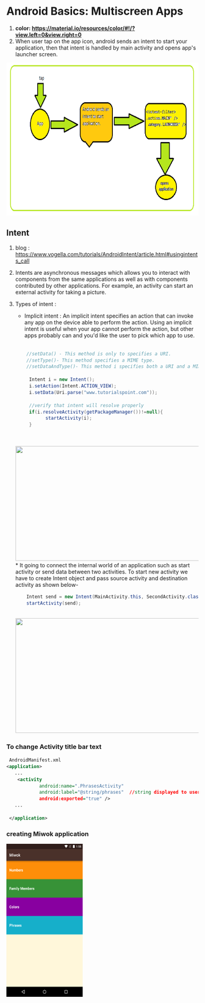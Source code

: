 # Android Basics: Multiscreen Apps
1. **color: https://material.io/resources/color/#!/?view.left=0&view.right=0**
2. When user tap on the app icon, android sends an intent to start your application, then that intent is handled by main activity and opens app's launcher screen.
<img src="launchcycle.png" width=700 height=400/>

## Intent
1. blog : https://www.vogella.com/tutorials/AndroidIntent/article.html#usingintents_call
2. Intents are asynchronous messages which allows you to interact with components from the same applications as well as with components contributed by other applications. For example, an activity can start an external activity for taking a picture.
3. Types of intent :
    * Implicit intent : An implicit intent specifies an action that can invoke any app on the device able to perform the action. Using an implicit intent is useful when your app cannot perform the action, but other apps probably can and you'd like the user to pick which app to use.
    
    ```java
    
        //setData() - This method is only to specifies a URI.
        //setType()- This method specifies a MIME type.
        //setDataAndType()- This method i specifies both a URI and a MIME type.
        
         Intent i = new Intent();
         i.setAction(Intent.ACTION_VIEW);
         i.setData(Uri.parse("www.tutorialspoint.com"));
         
         //verify that intent will resolve properly
         if(i.resolveActivity(getPackageManager())!=null){
               startActivity(i);
         }
           

   ```
   <br>
   <img src="implicit.PNG" width=500 height=300/>
   <br>
   * It going to connect the internal world of an application such as start activity or send data between two activities. To start new activity we have to create Intent object 
     and pass source activity and destination activity as shown below-
     
     ```java
         Intent send = new Intent(MainActivity.this, SecondActivity.class);
         startActivity(send);
     ```
     <br>
    <img src="explicit.PNG" width=500 height=300/>
   <br>

### To change Activity title bar text

```xml
 AndroidManifest.xml
<application>
   ...
    <activity
            android:name=".PhrasesActivity"
            android:label="@string/phrases"  //string displayed to user
            android:exported="true" />
   ...
                  
 </application>
```

### creating Miwok application 
<img src="miwoksc1.png" width=200 height=400/>


